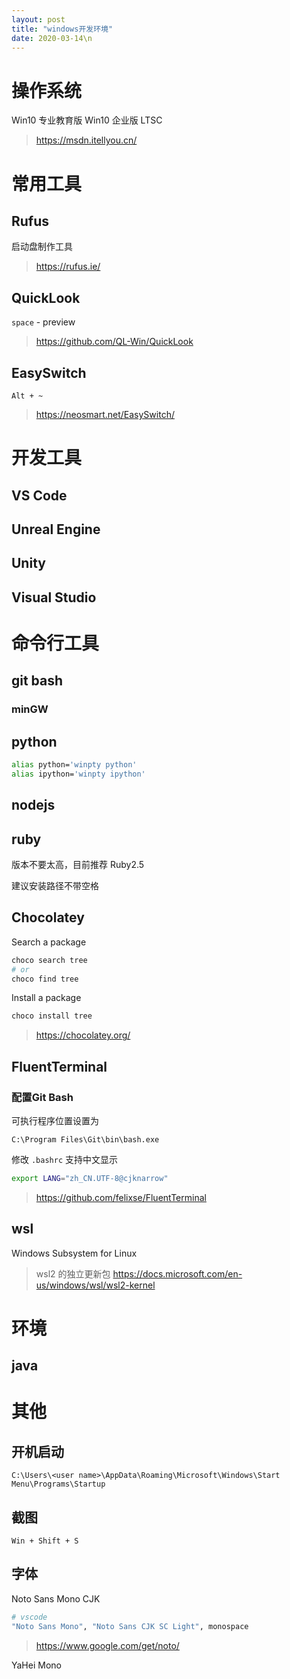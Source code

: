 ```yaml
---
layout: post
title: "windows开发环境"
date: 2020-03-14\n
---
```



# 操作系统

Win10 专业教育版
Win10 企业版 LTSC

> <https://msdn.itellyou.cn/>

# 常用工具

## Rufus
启动盘制作工具
> https://rufus.ie/

## QuickLook

`space` - preview

> <https://github.com/QL-Win/QuickLook>

## EasySwitch 

`Alt + ~`

> <https://neosmart.net/EasySwitch/>

# 开发工具

## VS Code

## Unreal Engine

## Unity

## Visual Studio

# 命令行工具

## git bash
### minGW

## python

```bash
alias python='winpty python'
alias ipython='winpty ipython'
```

## nodejs

## ruby

版本不要太高，目前推荐 Ruby2.5

建议安装路径不带空格

## Chocolatey

Search a package
```bash
choco search tree
# or
choco find tree
```

Install a package

```bash
choco install tree
```

> <https://chocolatey.org/>

## FluentTerminal

### 配置Git Bash
可执行程序位置设置为

```
C:\Program Files\Git\bin\bash.exe
```

修改 `.bashrc` 支持中文显示

```bash
export LANG="zh_CN.UTF-8@cjknarrow"
```

> <https://github.com/felixse/FluentTerminal>

## wsl
Windows Subsystem for Linux

> wsl2 的独立更新包
> https://docs.microsoft.com/en-us/windows/wsl/wsl2-kernel

# 环境

## java

# 其他

## 开机启动

```
C:\Users\<user name>\AppData\Roaming\Microsoft\Windows\Start Menu\Programs\Startup
```

## 截图

`Win + Shift + S`

## 字体

Noto Sans Mono CJK

```bash
# vscode
"Noto Sans Mono", "Noto Sans CJK SC Light", monospace
```

> <https://www.google.com/get/noto/>

YaHei Mono
